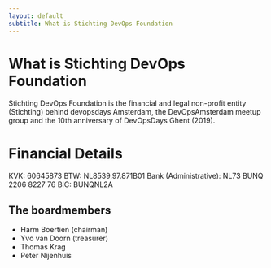 ```yaml
---
layout: default
subtitle: What is Stichting DevOps Foundation
---
```


# What is Stichting DevOps Foundation

Stichting DevOps Foundation is the financial and legal non-profit entity (Stichting) behind devopsdays Amsterdam, the DevOpsAmsterdam meetup group and the 10th anniversary of DevOpsDays Ghent (2019). 

# Financial Details
KVK: 60645873
BTW: NL8539.97.871B01
Bank (Administrative): NL73 BUNQ 2206 8227 76
BIC: BUNQNL2A

## The boardmembers

* Harm Boertien (chairman)
* Yvo van Doorn (treasurer)
* Thomas Krag
* Peter Nijenhuis
